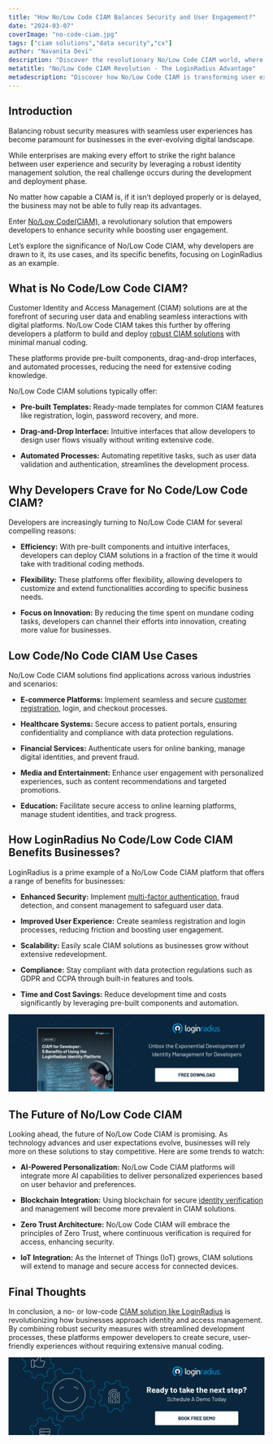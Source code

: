```yaml
---
title: "How No/Low Code CIAM Balances Security and User Engagement?"
date: "2024-03-07"
coverImage: "no-code-ciam.jpg"
tags: ["ciam solutions","data security","cx"]
author: "Navanita Devi"
description: "Discover the revolutionary No/Low Code CIAM world, where robust security meets seamless user engagement. Learn why developers are turning to this solution, explore real-world use cases, and see how LoginRadius is leading the way in transforming digital identity management."
metatitle: "No/Low Code CIAM Revolution - The LoginRadius Advantage"
metadescription: "Discover how No/Low Code CIAM is transforming user experiences and security for businesses. Explore the benefits, use cases, and advantages of LoginRadius CIAM."
---
```

## Introduction 

Balancing robust security measures with seamless user experiences has become paramount for businesses in the ever-evolving digital landscape.

While enterprises are making every effort to strike the right balance between user experience and security by leveraging a robust identity management solution, the real challenge occurs during the development and deployment phase. 

No matter how capable a CIAM is, if it isn’t deployed properly or is delayed, the business may not be able to fully reap its advantages. 

Enter [No/Low Code(CIAM),](https://www.loginradius.com/) a revolutionary solution that empowers developers to enhance security while boosting user engagement. 

Let’s explore the significance of No/Low Code CIAM, why developers are drawn to it, its use cases, and its specific benefits, focusing on LoginRadius as an example.

## What is No Code/Low Code CIAM?

Customer Identity and Access Management (CIAM) solutions are at the forefront of securing user data and enabling seamless interactions with digital platforms. No/Low Code CIAM takes this further by offering developers a platform to build and deploy [robust CIAM solutions](https://www.loginradius.com/) with minimal manual coding.

These platforms provide pre-built components, drag-and-drop interfaces, and automated processes, reducing the need for extensive coding knowledge.

No/Low Code CIAM solutions typically offer:

* **Pre-built Templates:** Ready-made templates for common CIAM features like registration, login, password recovery, and more.

* **Drag-and-Drop Interface:** Intuitive interfaces that allow developers to design user flows visually without writing extensive code.

* **Automated Processes:** Automating repetitive tasks, such as user data validation and authentication, streamlines the development process.

## Why Developers Crave for No Code/Low Code CIAM?

Developers are increasingly turning to No/Low Code CIAM for several compelling reasons:

* **Efficiency:** With pre-built components and intuitive interfaces, developers can deploy CIAM solutions in a fraction of the time it would take with traditional coding methods.

* **Flexibility:** These platforms offer flexibility, allowing developers to customize and extend functionalities according to specific business needs.

* **Focus on Innovation:** By reducing the time spent on mundane coding tasks, developers can channel their efforts into innovation, creating more value for businesses.

## Low Code/No Code CIAM Use Cases

No/Low Code CIAM solutions find applications across various industries and scenarios:

* **E-commerce Platforms:** Implement seamless and secure [customer registration](https://www.loginradius.com/blog/growth/customer-identity-drives-digital-ecommerce-success/), login, and checkout processes.

* **Healthcare Systems:** Secure access to patient portals, ensuring confidentiality and compliance with data protection regulations.

* **Financial Services:** Authenticate users for online banking, manage digital identities, and prevent fraud.

* **Media and Entertainment:** Enhance user engagement with personalized experiences, such as content recommendations and targeted promotions.

* **Education:** Facilitate secure access to online learning platforms, manage student identities, and track progress.

## How LoginRadius No Code/Low Code CIAM Benefits Businesses?

LoginRadius is a prime example of a No/Low Code CIAM platform that offers a range of benefits for businesses:

* **Enhanced Security:** Implement [multi-factor authentication](https://www.loginradius.com/multi-factor-authentication/), fraud detection, and consent management to safeguard user data.

* **Improved User Experience:** Create seamless registration and login processes, reducing friction and boosting user engagement.

* **Scalability:** Easily scale CIAM solutions as businesses grow without extensive redevelopment.

* **Compliance:** Stay compliant with data protection regulations such as GDPR and CCPA through built-in features and tools.

* **Time and Cost Savings:** Reduce development time and costs significantly by leveraging pre-built components and automation.

[![WP-ciam-dev](WP-ciam-dev.png)](https://www.loginradius.com/resource/loginradius-ciam-developers-whitepaper)

## The Future of No/Low Code CIAM

Looking ahead, the future of No/Low Code CIAM is promising. As technology advances and user expectations evolve, businesses will rely more on these solutions to stay competitive. Here are some trends to watch:

* **AI-Powered Personalization:** No/Low Code CIAM platforms will integrate more AI capabilities to deliver personalized experiences based on user behavior and preferences.

* **Blockchain Integration:** Using blockchain for secure [identity verification](https://www.loginradius.com/blog/identity/digital-identity-verification/) and management will become more prevalent in CIAM solutions.

* **Zero Trust Architecture:** No/Low Code CIAM will embrace the principles of Zero Trust, where continuous verification is required for access, enhancing security.

* **IoT Integration:** As the Internet of Things (IoT) grows, CIAM solutions will extend to manage and secure access for connected devices.

## Final Thoughts 

In conclusion, a no- or low-code [CIAM solution like LoginRadius](https://www.loginradius.com/book-a-demo/) is revolutionizing how businesses approach identity and access management. By combining robust security measures with streamlined development processes, these platforms empower developers to create secure, user-friendly experiences without requiring extensive manual coding.
 
[![book-a-free-demo-loginradius](../../assets/book-a-demo-loginradius.png)](https://www.loginradius.com/book-a-demo/)